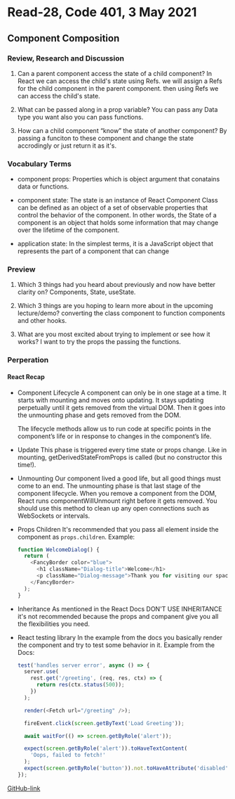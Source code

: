 # Read-28, Code 401, 3 May 2021

## Component Composition

### Review, Research and Discussion

1. Can a parent component access the state of a child component?
   In React we can access the child's state using Refs. we will assign a Refs for the child component in the parent component. then using Refs we can access the child's state.

2. What can be passed along in a prop variable?
   You can pass any Data type you want also you can pass functions.

3. How can a child component “know” the state of another component?
   By passing a funciton to these component and change the state accrodingly or just return it as it's.

### Vocabulary Terms

- component props: Properties which is object argument that conatains data or functions.

- component state: The state is an instance of React Component Class can be defined as an object of a set of observable properties that control the behavior of the component. In other words, the State of a component is an object that holds some information that may change over the lifetime of the component.

- application state: In the simplest terms, it is a JavaScript object that represents the part of a component that can change

### Preview

1. Which 3 things had you heard about previously and now have better clarity on?
   Components, State, useState.

2. Which 3 things are you hoping to learn more about in the upcoming lecture/demo?
   converting the class component to function components and other hooks.

3. What are you most excited about trying to implement or see how it works?
   I want to try the props the passing the functions.

### Perperation

#### React Recap

- Component Lifecycle
  A component can only be in one stage at a time. It starts with mounting and moves onto updating. It stays updating perpetually until it gets removed from the virtual DOM. Then it goes into the unmounting phase and gets removed from the DOM.

  The lifecycle methods allow us to run code at specific points in the component’s life or in response to changes in the component’s life.

- Update
  This phase is triggered every time state or props change. Like in mounting, getDerivedStateFromProps is called (but no constructor this time!).

- Unmounting
  Our component lived a good life, but all good things must come to an end. The unmounting phase is that last stage of the component lifecycle. When you remove a component from the DOM, React runs componentWillUnmount right before it gets removed. You should use this method to clean up any open connections such as WebSockets or intervals.

- Props Children
  It's recommended that you pass all element inside the component as `props.children`.
  Example:

  ```js
  function WelcomeDialog() {
    return (
      <FancyBorder color="blue">
        <h1 className="Dialog-title">Welcome</h1>
        <p className="Dialog-message">Thank you for visiting our spacecraft!</p>
      </FancyBorder>
    );
  }
  ```

- Inheritance
  As mentioned in the React Docs DON'T USE INHERITANCE it's not recommended because the props and companent give you all the flexibilities you need.

- React testing library
  In the example from the docs you basically render the component and try to test some behavior in it.
  Example from the Docs:

  ```js
  test('handles server error', async () => {
    server.use(
      rest.get('/greeting', (req, res, ctx) => {
        return res(ctx.status(500));
      })
    );

    render(<Fetch url="/greeting" />);

    fireEvent.click(screen.getByText('Load Greeting'));

    await waitFor(() => screen.getByRole('alert'));

    expect(screen.getByRole('alert')).toHaveTextContent(
      'Oops, failed to fetch!'
    );
    expect(screen.getByRole('button')).not.toHaveAttribute('disabled');
  });
  ```

[GitHub-link](https://omar-tarawneh.github.io/reading-notes/reading-notes-code401/read-28)

